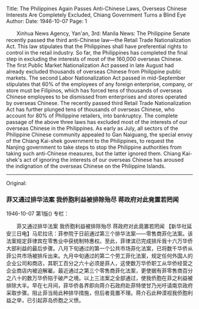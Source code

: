 Title: The Philippines Again Passes Anti-Chinese Laws, Overseas Chinese Interests Are Completely Excluded, Chiang Government Turns a Blind Eye
Author:
Date: 1946-10-07
Page: 1

　　Xinhua News Agency, Yan'an, 3rd: Manila News: The Philippine Senate recently passed the third anti-Chinese law—the Retail Trade Nationalization Act. This law stipulates that the Philippines shall have preferential rights to control in the retail industry. So far, the Philippines has completed the final step in excluding the interests of most of the 160,000 overseas Chinese. The first Public Market Nationalization Act passed in late August had already excluded thousands of overseas Chinese from Philippine public markets. The second Labor Nationalization Act passed in mid-September stipulates that 60% of the employees of any foreign enterprise, company, or store must be Filipinos, which has forced tens of thousands of overseas Chinese employees to be dismissed from enterprises and stores operated by overseas Chinese. The recently passed third Retail Trade Nationalization Act has further plunged tens of thousands of overseas Chinese, who account for 80% of Philippine retailers, into bankruptcy. The complete passage of the above three laws has excluded most of the interests of our overseas Chinese in the Philippines. As early as July, all sectors of the Philippine Chinese community appealed to Gan Naiguang, the special envoy of the Chiang Kai-shek government to the Philippines, to request the Nanjing government to take steps to stop the Philippine authorities from taking such anti-Chinese measures, but the latter ignored them. Chiang Kai-shek's act of ignoring the interests of our overseas Chinese has aroused the indignation of the overseas Chinese on the Philippine Islands.



<hr /> 

Original: 


### 菲又通过排华法案  我侨胞利益被排除殆尽  蒋政府对此竟置若罔闻

1946-10-07
第1版()
专栏：

　　菲又通过排华法案
    我侨胞利益被排除殆尽
    蒋政府对此竟置若罔闻
    【新华社延安三日电】马尼拉讯：菲参院于日前通过第三个排华法案——零售商菲化法案。该法案规定菲律宾在零售业中获统制特惠权。至此，菲律滨已完成排斥我十六万华侨大部利益的最后步骤。八月下旬通过的第一个公共市场菲化法案，已将数千华侨从菲公共市场被排斥出来。九月中旬通过的第二个劳工菲化法案，规定任何外国人的企业公司和商店，其职工百分之六十必须是菲人，这使数万华侨职工从华侨经营之企业商店内被迫解雇。最近通过之第三个零售商菲化法案，更使据有菲零售商百分之八十的数万华侨陷于破产之境。以上三法案之全部通过，使我侨胞在菲之利益被排除大半。早在七月间，菲华侨各界即向蒋介石政府赴菲特使甘乃光吁请南京政府采取步骤。阻止菲当局此种排华措施，但后者竟置不理。蒋介石此种漠视我侨胞利益之举，已引起菲岛侨胞之义愤。

